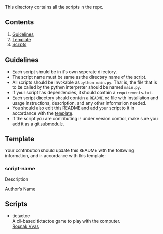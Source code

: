 This directory contains all the scripts in the repo. 

## Contents
1. [Guidelines](#guidelines)
2. [Template](#template)
3. [Scripts](#script)

## Guidelines
-  Each script should be in it's own seperate directory.
- The script name must be same as the directory name of the script.
-  All scripts should be invokable as `python main.py`. That is, the file that is to be called by the python interpreter should be named `main.py`.
- If your script has dependencies, it should contain a `requirements.txt`.
- Each script directory should contain a `README.md` file with installation and usage instructions, description, and any other information needed.
- You should also edit this README and add your script to it in accordance with the [template](#template).
- If the script you are contributing is under version control, make sure you add it as a [git submodule](https://git-scm.com/book/en/v2/Git-Tools-Submodules).

## Template
Your contribution should update this README with the following information, and in accordance with this template:

### script-name
Description

[Author's Name](#)

## Scripts
<!-- scriptsstart -->
-	tictactoe<br />
	A cli-based tictactoe game to play with the computer.<br />
	[Rounak Vyas](http://www.github.com/itsron717)
<!-- scriptsstop -->
